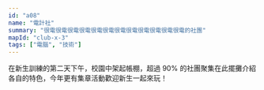 ```yaml
---
id: "a08"
name: "電計社"
summary: "很電很電很電很電很電很電很電很電很電很電很電很電的社團"
mapId: "club-x-3"
tags: ["電腦", "技術"]
---
```


在新生訓練的第二天下午，校園中架起帳棚，超過 90% 的社團聚集在此擺攤介紹各自的特色，今年更有集章活動歡迎新生一起來玩！
